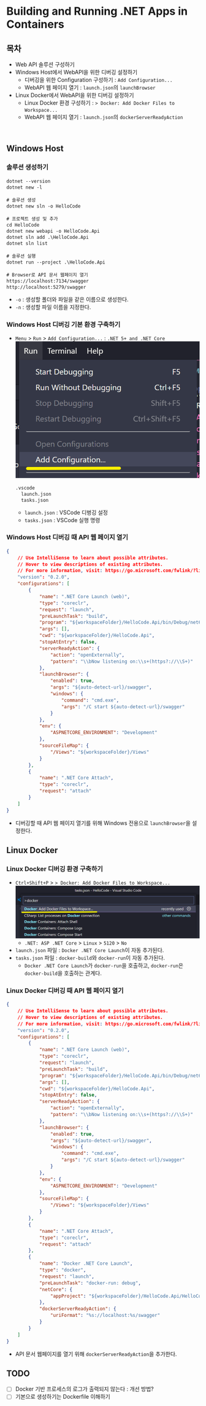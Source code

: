 # Building and Running .NET Apps in Containers
## 목차
- Web API 솔루션 구성하기
- Windows Host에서 WebAPI을 위한 디버깅 설정하기
  - 디버깅을 위한 Configuration 구성하기 : `Add Configuration...`
  - WebAPI 웹 페이지 열기 : `launch.json`의 `launchBrowser`
- Linux Docker에서 WebAPI을 위한 디버깅 설정하기
  - Linux Docker 환경 구성하기 : `> Docker: Add Docker Files to Workspace...`
  - WebAPI 웹 페이지 열기 : `launch.json`의 `dockerServerReadyAction`

<br/>

## Windows Host
### 솔루션 생성하기
```shell
dotnet --version
dotnet new -l

# 솔루션 생성
dotnet new sln -o HelloCode

# 프로젝트 생성 및 추가
cd HelloCode
dotnet new webapi -o HelloCode.Api
dotnet sln add .\HelloCode.Api
dotnet sln list

# 솔루션 실행
dotnet run --project .\HelloCode.Api

# Browser로 API 문서 웹페이지 열기
https://localhost:7134/swagger
http://localhost:5279/swagger
```
- `-o` : 생성할 폴더와 파일을 같은 이름으로 생성한다.
- `-n` : 생성할 파일 이름을 지정한다.

### Windows Host 디버깅 기본 환경 구축하기
- `Menu` > `Run` > `Add Configuration...` : `.NET 5+ and .NET Core`
  ![](2022-05-27-23-24-23.png)
  ```
  .vscode
    launch.json
	tasks.json
  ```
  - `launch.json` : VSCode 디벙깅 설정
  - `tasks.json` : VSCode 실행 명령

### Windows Host 디버깅 때 API 웹 페이지 열기
```json
{
    // Use IntelliSense to learn about possible attributes.
    // Hover to view descriptions of existing attributes.
    // For more information, visit: https://go.microsoft.com/fwlink/?linkid=830387
    "version": "0.2.0",
    "configurations": [
        {
            "name": ".NET Core Launch (web)",
            "type": "coreclr",
            "request": "launch",
            "preLaunchTask": "build",
            "program": "${workspaceFolder}/HelloCode.Api/bin/Debug/net6.0/HelloCode.Api.dll",
            "args": [],
            "cwd": "${workspaceFolder}/HelloCode.Api",
            "stopAtEntry": false,
            "serverReadyAction": {
                "action": "openExternally",
                "pattern": "\\bNow listening on:\\s+(https?://\\S+)"
            },
            "launchBrowser": {
                "enabled": true,
                "args": "${auto-detect-url}/swagger",
                "windows": {
                    "command": "cmd.exe",
                    "args": "/C start ${auto-detect-url}/swagger"
                }
            },
            "env": {
                "ASPNETCORE_ENVIRONMENT": "Development"
            },
            "sourceFileMap": {
                "/Views": "${workspaceFolder}/Views"
            }
        },
        {
            "name": ".NET Core Attach",
            "type": "coreclr",
            "request": "attach"
        }
    ]
}
```
- 디버깅할 때 API 웹 페이지 열기를 위해 Windows 전용으로 `launchBrowser`을 설정한다.

## Linux Docker
### Linux Docker 디버깅 환경 구축하기
- `Ctrl+Shift+P` > `> Docker: Add Docker Files to Workspace...`
  ![](2022-05-27-23-27-21.png)
  - `.NET: ASP .NET Core` > `Linux` > `5120` > `No`
- `launch.json` 파일 : `Docker .NET Core Launch`이 자동 추가된다.
- `tasks.json` 파일 : `docker-build`와 `docker-run`이 자동 추가된다.
  - `Docker .NET Core Launch`가 `docker-run`을 호출하고, `docker-run`은 `docker-build`을 호출하는 관계다.

### Linux Docker 디버깅 때 API 웹 페이지 열기
```json
{
    // Use IntelliSense to learn about possible attributes.
    // Hover to view descriptions of existing attributes.
    // For more information, visit: https://go.microsoft.com/fwlink/?linkid=830387
    "version": "0.2.0",
    "configurations": [
        {
            "name": ".NET Core Launch (web)",
            "type": "coreclr",
            "request": "launch",
            "preLaunchTask": "build",
            "program": "${workspaceFolder}/HelloCode.Api/bin/Debug/net6.0/HelloCode.Api.dll",
            "args": [],
            "cwd": "${workspaceFolder}/HelloCode.Api",
            "stopAtEntry": false,
            "serverReadyAction": {
                "action": "openExternally",
                "pattern": "\\bNow listening on:\\s+(https?://\\S+)"
            },
            "launchBrowser": {
                "enabled": true,
                "args": "${auto-detect-url}/swagger",
                "windows": {
                    "command": "cmd.exe",
                    "args": "/C start ${auto-detect-url}/swagger"
                }
            },
            "env": {
                "ASPNETCORE_ENVIRONMENT": "Development"
            },
            "sourceFileMap": {
                "/Views": "${workspaceFolder}/Views"
            }
        },
        {
            "name": ".NET Core Attach",
            "type": "coreclr",
            "request": "attach"
        },
        {
            "name": "Docker .NET Core Launch",
            "type": "docker",
            "request": "launch",
            "preLaunchTask": "docker-run: debug",
            "netCore": {
                "appProject": "${workspaceFolder}/HelloCode.Api/HelloCode.Api.csproj"
            },
            "dockerServerReadyAction": {
                "uriFormat": "%s://localhost:%s/swagger"
            }
        }
    ]
}
```
- API 문서 웹페이지를 열기 위해 `dockerServerReadyAction`을 추가한다.

## TODO
- [ ] Docker 기반 프로세스의 로그가 출력되지 않는다 : 개선 방법?
- [ ] 기본으로 생성하기는 Dockerfile 이해하기